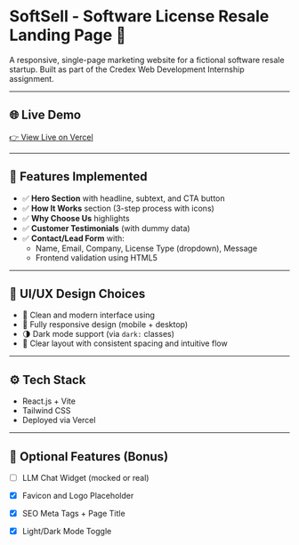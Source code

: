 # SoftSell - Software License Resale Landing Page 🚀

A responsive, single-page marketing website for a fictional software resale startup. Built as part of the Credex Web Development Internship assignment.

---

## 🌐 Live Demo

[👉 View Live on Vercel](#) 

---

## 📌 Features Implemented

- ✅ **Hero Section** with headline, subtext, and CTA button
- ✅ **How It Works** section (3-step process with icons)
- ✅ **Why Choose Us** highlights
- ✅ **Customer Testimonials** (with dummy data)
- ✅ **Contact/Lead Form** with:
  - Name, Email, Company, License Type (dropdown), Message
  - Frontend validation using HTML5

---

## 💅 UI/UX Design Choices

- 🎨 Clean and modern interface using 
- 📱 Fully responsive design (mobile + desktop)
- 🌗 Dark mode support (via `dark:` classes)
- 🧠 Clear layout with consistent spacing and intuitive flow

---

## ⚙️ Tech Stack

- React.js + Vite
- Tailwind CSS
- Deployed via Vercel 

---

## 🚧 Optional Features (Bonus)

- [ ] LLM Chat Widget (mocked or real)
- [x] Favicon and Logo Placeholder
- [x] SEO Meta Tags + Page Title
- [x] Light/Dark Mode Toggle

